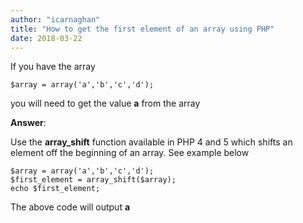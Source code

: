 ```yaml
---
author: "icarnaghan"
title: "How to get the first element of an array using PHP"
date: 2018-03-22
---
```


If you have the array

```
$array = array('a','b','c','d');
```

you will need to get the value **a** from the array

**Answer**:

Use the **array\_shift** function available in PHP 4 and 5 which shifts an element off the beginning of an array. See example below

```
$array = array('a','b','c','d');
$first_element = array_shift($array);
echo $first_element;
```

The above code will output **a**
